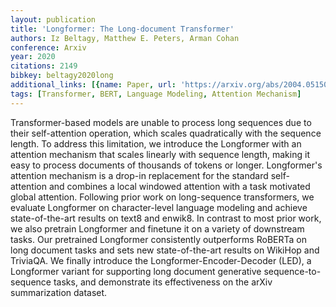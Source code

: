 ```yaml
---
layout: publication
title: 'Longformer: The Long-document Transformer'
authors: Iz Beltagy, Matthew E. Peters, Arman Cohan
conference: Arxiv
year: 2020
citations: 2149
bibkey: beltagy2020long
additional_links: [{name: Paper, url: 'https://arxiv.org/abs/2004.05150'}]
tags: [Transformer, BERT, Language Modeling, Attention Mechanism]
---
```

Transformer-based models are unable to process long sequences due to their
self-attention operation, which scales quadratically with the sequence length.
To address this limitation, we introduce the Longformer with an attention
mechanism that scales linearly with sequence length, making it easy to process
documents of thousands of tokens or longer. Longformer's attention mechanism is
a drop-in replacement for the standard self-attention and combines a local
windowed attention with a task motivated global attention. Following prior work
on long-sequence transformers, we evaluate Longformer on character-level
language modeling and achieve state-of-the-art results on text8 and enwik8. In
contrast to most prior work, we also pretrain Longformer and finetune it on a
variety of downstream tasks. Our pretrained Longformer consistently outperforms
RoBERTa on long document tasks and sets new state-of-the-art results on WikiHop
and TriviaQA. We finally introduce the Longformer-Encoder-Decoder (LED), a
Longformer variant for supporting long document generative sequence-to-sequence
tasks, and demonstrate its effectiveness on the arXiv summarization dataset.